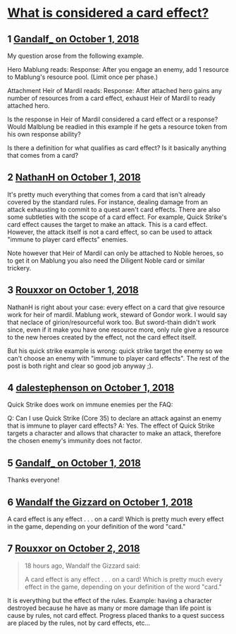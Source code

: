 # [What is considered a card effect?](https://community.fantasyflightgames.com/topic/283771-what-is-considered-a-card-effect/)

## 1 [Gandalf_ on October 1, 2018](https://community.fantasyflightgames.com/topic/283771-what-is-considered-a-card-effect/?do=findComment&comment=3488435)

My question arose from the following example. 

Hero Mablung reads: Response: After you engage an enemy, add 1 resource to Mablung's resource pool. (Limit once per phase.)

Attachment Heir of Mardil reads: Response: After attached hero gains any number of resources from a card effect, exhaust Heir of Mardil to ready attached hero.

Is the response in Heir of Mardil considered a card effect or a response? Would Malblung be readied in this example if he gets a resource token from his own response ability? 

Is there a definition for what qualifies as card effect? Is it basically anything that comes from a card? 

## 2 [NathanH on October 1, 2018](https://community.fantasyflightgames.com/topic/283771-what-is-considered-a-card-effect/?do=findComment&comment=3488450)

It's pretty much everything that comes from a card that isn't already covered by the standard rules. For instance, dealing damage from an attack exhausting to commit to a quest aren't card effects. There are also some subtleties with the scope of a card effect. For example, Quick Strike's card effect causes the target to make an attack. This is a card effect. However, the attack itself is not a card effect, so can be used to attack "immune to player card effects" enemies.

Note however that Heir of Mardil can only be attached to Noble heroes, so to get it on Mablung you also need the Diligent Noble card or similar trickery.

## 3 [Rouxxor on October 1, 2018](https://community.fantasyflightgames.com/topic/283771-what-is-considered-a-card-effect/?do=findComment&comment=3488473)

NathanH is right about your case: every effect on a card that give resource work for heir of mardil. Mablung work, steward of Gondor work. I would say that neclace of girion/resourceful work too. But sword-thain didn't work since, even if it make you have one resource more, only rule give a resource to the new heroes created by the effect, not the card effect itself.

But his quick strike example is wrong: quick strike target the enemy so we can't choose an enemy with "immune to player card effects". The rest of the post is both right and clear so good job anyway ;).

## 4 [dalestephenson on October 1, 2018](https://community.fantasyflightgames.com/topic/283771-what-is-considered-a-card-effect/?do=findComment&comment=3488551)

Quick Strike does work on immune enemies per the FAQ:

Q: Can I use Quick Strike (Core 35) to declare an attack against an enemy that is immune to player card effects? A: Yes. The effect of Quick Strike targets a character and allows that character to make an attack, therefore the chosen enemy's immunity does not factor.

## 5 [Gandalf_ on October 1, 2018](https://community.fantasyflightgames.com/topic/283771-what-is-considered-a-card-effect/?do=findComment&comment=3488660)

Thanks everyone! 

## 6 [Wandalf the Gizzard on October 1, 2018](https://community.fantasyflightgames.com/topic/283771-what-is-considered-a-card-effect/?do=findComment&comment=3488968)

A card effect is any effect . . . on a card! Which is pretty much every effect in the game, depending on your definition of the word "card."

## 7 [Rouxxor on October 2, 2018](https://community.fantasyflightgames.com/topic/283771-what-is-considered-a-card-effect/?do=findComment&comment=3489842)

> 18 hours ago, Wandalf the Gizzard said:
> 
> A card effect is any effect . . . on a card! Which is pretty much every effect in the game, depending on your definition of the word "card."

It is everything but the effect of the rules.
Example: having a character destroyed because he have as many or more damage than life point is cause by rules, not card effect. Progress placed thanks to a quest success are placed by the rules, not by card effects, etc...

